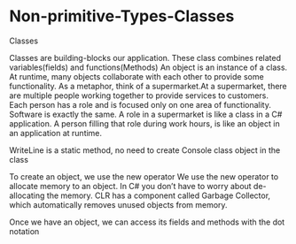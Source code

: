 # Non-primitive-Types-Classes
Classes

Classes are building-blocks our application. 
These class combines related variables(fields) and functions(Methods) 
An object is an instance of a class. 
At runtime, many objects collaborate with each other to provide some functionality. 
As a metaphor, think of a supermarket.At a supermarket, there are multiple people working together to provide services to customers.
Each person has a role and is focused only on one area of functionality.
Software is exactly the same.
A role in a supermarket is like a class in a C# application. 
A person filling that role during work hours, is like an object in an application at runtime.

WriteLine is a static method, no need to create Console class object in the class

To create an object, we use the new operator
We use the new operator to allocate memory to an object. 
In C# you don’t have to worry about de-allocating the memory. 
CLR has a component called Garbage Collector, which automatically removes unused objects from memory.

Once we have an object, we can access its fields and methods with the dot notation
